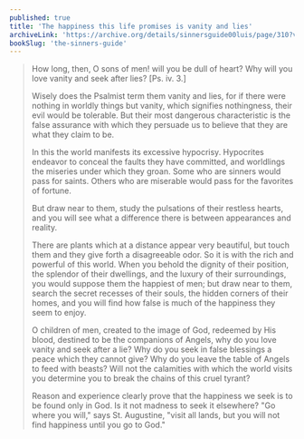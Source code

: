 ```yaml
---
published: true
title: 'The happiness this life promises is vanity and lies'
archiveLink: 'https://archive.org/details/sinnersguide00luis/page/310?view=theater'
bookSlug: 'the-sinners-guide'
---
```


> How long, then, O sons of men! will you be dull of heart? Why will you love vanity and seek after lies? [Ps. iv. 3.]
>
> Wisely does the Psalmist term them vanity and lies, for if there were nothing in worldly things but vanity, which signifies nothingness, their evil would be tolerable. But their most dangerous characteristic is the false assurance with which they persuade us to believe that they are what they claim to be.
>
> In this the world manifests its excessive hypocrisy. Hypocrites endeavor to conceal the faults they have committed, and worldlings the miseries under which they groan. Some who are sinners would pass for saints. Others who are miserable would pass for the favorites of fortune.
>
> But draw near to them, study the pulsations of their restless hearts, and you will see what a difference there is between appearances and reality.
>
> There are plants which at a distance appear very beautiful, but touch them and they give forth a disagreeable odor. So it is with the rich and powerful of this world. When you behold the dignity of their position, the splendor of their dwellings, and the luxury of their surroundings, you would suppose them the happiest of men; but draw near to them, search the secret recesses of their souls, the hidden corners of their homes, and you will find how false is much of the happiness they seem to enjoy.
>
> O children of men, created to the image of God, redeemed by His blood, destined to be the companions of Angels, why do you love vanity and seek after a lie? Why do you seek in false blessings a peace which they cannot give? Why do you leave the table of Angels to feed with beasts? Will not the calamities with which the world visits you determine you to break the chains of this cruel tyrant?
>
> Reason and experience clearly prove that the happiness we seek is to be found only in God. Is it not madness to seek it elsewhere? "Go
where you will," says St. Augustine, "visit all lands, but you will not find happiness until you go to God."
